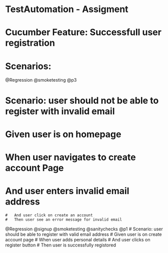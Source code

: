 # TestAutomation - Assigment

# Cucumber Feature: Successfull user registration
# Scenarios:
  @Regression @smoketesting @p3
# Scenario: user should not be able to register with invalid email
# Given user is on homepage
# 	When user navigates to create account Page
# 	And user enters invalid email address
	# 	And user click on create an account
	# 	Then user see an error message for invalid email	
		
  @Regression @signup @smoketesting @sanitychecks @p1
	# Scenario: user should be able to register with valid email address
    	# 	Given user is on create account page
	# 	When user adds personal details
	# 	And user clicks on register button
	# 	Then user is successfully registored

